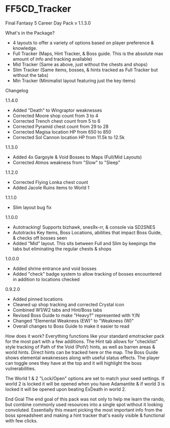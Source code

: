 # FF5CD_Tracker
Final Fantasy 5 Career Day Pack v 1.1.3.0

What's in the Package?
- 4 layouts to offer a variety of options based on player preference & knowledge.
- Full Tracker (Maps, Hint Tracker, & Boss guide. This is the absolute max amount of info and tracking available)
- Mid Tracker (Same as above, just without the chests and shops)
- Slim Tracker (Same items, bosses, & hints tracked as Full Tracker but without the tabs)
- Min Tracker (Minimalist layout featuring just the key items)

Changelog

1.1.4.0
- Added "Death" to Wingraptor weaknesses
- Corrected Moore shop count from 3 to 4
- Corrected Trench chest count from 5 to 6
- Corrected Pyramid chest count from 29 to 28
- Corrected Magisa location HP from 650 to 850
- Corrected Sol Cannon location HP from 11.5k to 12.5k

1.1.3.0
- Added 4x Gargoyle & Void Bosses to Maps (Full/Mid Layouts)
- Corrected Atmos weakness from "Slow" to "Sleep"

1.1.2.0
- Corrected Flying Lonka chest count
- Added Jacole Ruins items to World 1

1.1.1.0
- Slim layout bug fix

1.1.0.0
- Autotracking! Supports bizhawk, snes9x-rr, & console via SD2SNES
- Autotracks Key Items, Boss Locations, abilities that impact Boss Guide, & checks off bosses seen
- Added "Mid" layout. This sits between Full and Slim by keepings the tabs but eliminating the regular chests & shops

1.0.0.0
- Added shrine entrance and void bosses
- Added "check" badge system to allow tracking of bosses encountered in addition to locations checked

0.9.2.0
- Added pinned locations
- Cleaned up shop tracking and corrected Crystal icon
- Combined W1/W2 tabs and Hint/Boss tabs
- Revised Boss Guide to make "Heavy?" represented with Y/N
- Changed "Elemental Weakness (EW)" to "Weakness (W)"
- Overall changes to Boss Guide to make it easier to read

How does it work?
Everything functions like your standard emotracker pack for the most part with a few additions.
The Hint tab allows for "checklist" style tracking of Path of the Void (PotV) hints, as well as barren areas & world hints. Direct hints can be tracked here or the map.
The Boss Guide shows elemental weaknesses along with useful status effects. The player can toggle ones they have at the top and it will highlight the boss vulnerabilities.

The World 1 & 2 "Lock/Open" options are set to match your seed settings. If world 2 is locked it will be opened when you have Adamantite & if world 3 is locked it will be opened upon beating ExDeath in world 2.

End Goal
The end goal of this pack was not only to help me learn the rando, but combine commonly used resources into a single spot without it looking convoluted.
Essentially this meant picking the most important info from the boss spreadsheet and making a hint tracker that's easily visible & functional with few clicks.
